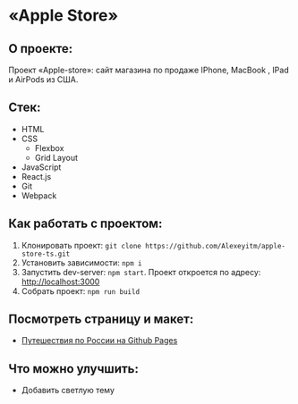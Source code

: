 # «Apple Store»

## О проекте:

Проект «Apple-store»: сайт магазина по продаже IPhone, MacBook , IPad и AirPods из США.

## Стек:

* HTML
* CSS
    * Flexbox
    * Grid Layout
* JavaScript
* React.js
* Git
* Webpack

## Как работать с проектом:

1. Клонировать проект:
   `git clone https://github.com/Alexeyitm/apple-store-ts.git`
2. Установить зависимости:
   `npm i`
3. Запустить dev-server:
   `npm start`. Проект откроется по адресу: [http://localhost:3000](http://localhost:3000)
4. Собрать проект:
   `npm run build`

## Посмотреть страницу и макет:

* [Путешествия по России на Github Pages](https://alexeyitm.github.io/apple-store-ts/)

## Что можно улучшить:

* Добавить светлую тему